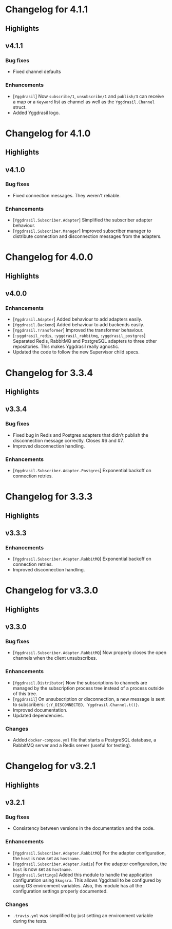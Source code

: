 # Changelog for 4.1.1

## Highlights

## v4.1.1

### Bug fixes

  * Fixed channel defaults

### Enhancements

  * [`Yggdrasil`] Now `subscribe/1`, `unsubscribe/1` and `publish/3` can
  receive a map or a `Keyword` list as channel as well as the
  `Yggdrasil.Channel` struct.
  * Added Yggdrasil logo.

# Changelog for 4.1.0

## Highlights

## v4.1.0

### Bug fixes

  * Fixed connection messages. They weren't reliable.

### Enhancements

  * [`Yggdrasil.Subscriber.Adapter`] Simplified the subscriber adapter
  behaviour.
  * [`Yggdrasil.Subscriber.Manager`] Improved subscriber manager to distribute
  connection and disconnection messages from the adapters.

# Changelog for 4.0.0

## Highlights

## v4.0.0

### Enhancements

  * [`Yggdrasil.Adapter`] Added behaviour to add adapters easily.
  * [`Yggdrasil.Backend`] Added behaviour to add backends easily.
  * [`Yggdrasil.Transformer`] Improved the transformer behaviour.
  * [`:yggdrasil_redis`, `:yggdrasil_rabbitmq`, `:yggdrasil_postgres`]
  Separated Redis, RabbitMQ and PostgreSQL adapters to three other
  repositories. This makes Yggdrasil really agnostic.
  * Updated the code to follow the new Supervisor child specs.

# Changelog for 3.3.4

## Highlights

## v3.3.4

### Bug fixes

  * Fixed bug in Redis and Postgres adapters that didn't publish the
    disconnection message correctly. Closes #6 and #7.
  * Improved disconnection handling.

### Enhancements

  * [`Yggdrasil.Subscriber.Adapter.Postgres`] Exponential backoff on connection
  retries.

# Changelog for 3.3.3

## Highlights

## v3.3.3

### Enhancements

  * [`Yggdrasil.Subscriber.Adapter.RabbitMQ`] Exponential backoff on connection
  retries.
  * Improved disconnection handling.

# Changelog for v3.3.0

## Highlights

## v3.3.0

### Bug fixes

  * [`Yggdrasil.Subscriber.Adapter.RabbitMQ`] Now properly closes the open
    channels when the client unsubscribes.

### Enhancements

  * [`Yggdrasil.Distributor`] Now the subscriptions to channels are managed by
  the subscription process tree instead of a process outside of this tree.
  * [`Yggdrasil`] On unsubscription or disconnection, a new message is sent to
  subscribers: `{:Y_DISCONNECTED, Yggdrasil.Channel.t()}`.
  * Improved documentation.
  * Updated dependencies.

### Changes

  * Added `docker-compose.yml` file that starts a PostgreSQL database, a
  RabbitMQ server and a Redis server (useful for testing).

# Changelog for v3.2.1

## Highlights

## v3.2.1

### Bug fixes

  * Consistency between versions in the documentation and the code.

### Enhancements

  * [`Yggdrasil.Subscriber.Adapter.RabbitMQ`] For the adapter configuration,
  the `host` is now set as `hostname`.
  * [`Yggdrasil.Subscriber.Adapter.Redis`] For the adapter configuration, the
  `host` is now set as `hostname`.
  * [`Yggdrasil.Settings`] Added this module to handle the application
  configuration using `Skogsra`. This allows Yggdrasil to be configured by
  using OS environment variables. Also, this module has all the configuration
  settings properly documented.

### Changes

  * `.travis.yml` was simplified by just setting an environment variable during
  the tests.
